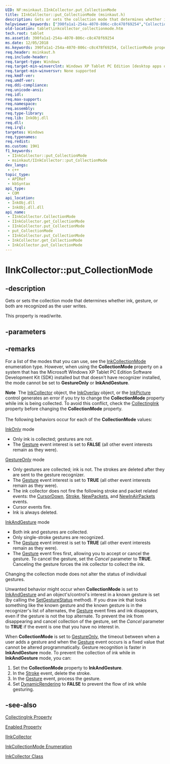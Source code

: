 ```yaml
---
UID: NF:msinkaut.IInkCollector.put_CollectionMode
title: IInkCollector::put_CollectionMode (msinkaut.h)
description: Gets or sets the collection mode that determines whether ink, gesture, or both are recognized as the user writes.
helpviewer_keywords: ["390fa1a1-254a-4070-806c-c8c478f69254","CollectionMode property [Tablet PC]","CollectionMode property [Tablet PC]","IInkCollector interface","IInkCollector interface [Tablet PC]","CollectionMode property","IInkCollector.CollectionMode","IInkCollector.put_CollectionMode","IInkCollector::CollectionMode","IInkCollector::get_CollectionMode","IInkCollector::put_CollectionMode","InkCollector.get_CollectionMode","InkCollector.put_CollectionMode","get_CollectionMode","msinkaut/IInkCollector::CollectionMode","msinkaut/IInkCollector::get_CollectionMode","msinkaut/IInkCollector::put_CollectionMode","put_CollectionMode","tablet.inkcollector_collectionmode"]
old-location: tablet\inkcollector_collectionmode.htm
tech.root: tablet
ms.assetid: 390fa1a1-254a-4070-806c-c8c478f69254
ms.date: 12/05/2018
ms.keywords: 390fa1a1-254a-4070-806c-c8c478f69254, CollectionMode property [Tablet PC], CollectionMode property [Tablet PC],IInkCollector interface, IInkCollector interface [Tablet PC],CollectionMode property, IInkCollector.CollectionMode, IInkCollector.put_CollectionMode, IInkCollector::CollectionMode, IInkCollector::get_CollectionMode, IInkCollector::put_CollectionMode, InkCollector.get_CollectionMode, InkCollector.put_CollectionMode, get_CollectionMode, msinkaut/IInkCollector::CollectionMode, msinkaut/IInkCollector::get_CollectionMode, msinkaut/IInkCollector::put_CollectionMode, put_CollectionMode, tablet.inkcollector_collectionmode
req.header: msinkaut.h
req.include-header: 
req.target-type: Windows
req.target-min-winverclnt: Windows XP Tablet PC Edition [desktop apps only]
req.target-min-winversvr: None supported
req.kmdf-ver: 
req.umdf-ver: 
req.ddi-compliance: 
req.unicode-ansi: 
req.idl: 
req.max-support: 
req.namespace: 
req.assembly: 
req.type-library: 
req.lib: InkObj.dll
req.dll: 
req.irql: 
targetos: Windows
req.typenames: 
req.redist: 
ms.custom: 19H1
f1_keywords:
 - IInkCollector::put_CollectionMode
 - msinkaut/IInkCollector::put_CollectionMode
dev_langs:
 - c++
topic_type:
 - APIRef
 - kbSyntax
api_type:
 - COM
api_location:
 - InkObj.dll
 - InkObj.dll.dll
api_name:
 - IInkCollector.CollectionMode
 - IInkCollector.get_CollectionMode
 - IInkCollector.put_CollectionMode
 - put_CollectionMode
 - IInkCollector.put_CollectionMode
 - InkCollector.get_CollectionMode
 - InkCollector.put_CollectionMode
---
```


# IInkCollector::put_CollectionMode


## -description

Gets or sets the collection mode that determines whether ink, gesture, or both are recognized as the user writes.



This property is read/write.

## -parameters

## -remarks

For a list of the modes that you can use, see the <a href="/windows/desktop/api/msinkaut/ne-msinkaut-inkcollectionmode">InkCollectionMode</a> enumeration type. However, when using the <b>CollectionMode</b> property on a system that has the Microsoft Windows XP Tablet PC Edition Software Development Kit (SDK) installed but that doesn't have recognizer installed, the mode cannot be set to <b>GestureOnly</b> or <b>InkAndGesture</b>.

<div class="alert"><b>Note</b>  The <a href="/windows/desktop/tablet/inkcollector-class">InkCollector</a> object, the <a href="/windows/desktop/tablet/inkoverlay-class">InkOverlay</a> object, or the <a href="/windows/desktop/tablet/inkpicture-control-reference">InkPicture</a> control generates an error if you try to change the <b>CollectionMode</b> property while ink is being collected. To avoid this conflict, check the <a href="/windows/desktop/api/msinkaut/nf-msinkaut-iinkcollector-get_collectingink">CollectingInk</a> property before changing the <b>CollectionMode</b> property.</div>
<div> </div>
The following behaviors occur for each of the <b>CollectionMode</b> values:


<a href="/windows/desktop/api/msinkaut/ne-msinkaut-inkcollectionmode">InkOnly</a> mode

<ul>
<li>Only ink is collected; gestures are not.</li>
<li>The <a href="/windows/desktop/tablet/inkcollector-gesture">Gesture</a> event interest is set to <b>FALSE</b> (all other event interests remain as they were).</li>
</ul>

<a href="/windows/desktop/api/msinkaut/ne-msinkaut-inkcollectionmode">GestureOnly</a> mode

<ul>
<li>Only gestures are collected; ink is not. The strokes are deleted after they are sent to the gesture recognizer.</li>
<li>The <a href="/windows/desktop/tablet/inkcollector-gesture">Gesture</a> event interest is set to <b>TRUE</b> (all other event interests remain as they were).</li>
<li>The ink collector does not fire the following stroke and packet related events: the <a href="/windows/desktop/tablet/inkcollector-cursordown">CursorDown</a>, <a href="/windows/desktop/tablet/inkcollector-stroke">Stroke</a>, <a href="/windows/desktop/tablet/inkcollector-newpackets">NewPackets</a>, and <a href="/windows/desktop/tablet/inkcollector-newinairpackets">NewInAirPackets</a> events.</li>
<li>Cursor events fire.</li>
<li>Ink is always deleted.</li>
</ul>

<a href="/windows/desktop/api/msinkaut/ne-msinkaut-inkcollectionmode">InkAndGesture</a> mode

<ul>
<li>Both ink and gestures are collected.</li>
<li>Only single-stroke gestures are recognized.</li>
<li>The <a href="/windows/desktop/tablet/inkcollector-gesture">Gesture</a> event interest is set to <b>TRUE</b> (all other event interests remain as they were).</li>
<li>The <a href="/windows/desktop/tablet/inkcollector-gesture">Gesture</a> event fires first, allowing you to accept or cancel the gesture. To cancel the gesture, set the <i>Cancel</i> parameter to <b>TRUE</b>. Canceling the gesture forces the ink collector to collect the ink.</li>
</ul>
Changing the collection mode does not alter the status of individual gestures.

Unwanted behavior might occur when <b>CollectionMode</b> is set to <a href="/windows/desktop/api/msinkaut/ne-msinkaut-inkcollectionmode">InkAndGesture</a> and an object's/control's interest in a known gesture is set (by calling the <a href="/windows/desktop/api/msinkaut/nf-msinkaut-iinkcollector-setgesturestatus">SetGestureStatus</a> method). If you draw ink that looks something like the known gesture and the known gesture is in the recognizer's list of alternates, the <a href="/windows/desktop/tablet/inkcollector-gesture">Gesture</a> event fires and ink disappears, even if the gesture is not the top alternate. To prevent the ink from disappearing and cancel collection of the gesture, set the <i>Cancel</i> parameter to <b>TRUE</b> if the event is one that you have no interest in.

When <b>CollectionMode</b> is set to <a href="/windows/desktop/api/msinkaut/ne-msinkaut-inkcollectionmode">GestureOnly</a>, the timeout between when a user adds a gesture and when the <a href="/windows/desktop/tablet/inkcollector-gesture">Gesture</a> event occurs is a fixed value that cannot be altered programmatically. Gesture recognition is faster in <b>InkAndGesture</b> mode. To prevent the collection of ink while in <b>InkAndGesture</b> mode, you can:

<ol>
<li>Set the <b>CollectionMode</b> property to <b>InkAndGesture</b>.</li>
<li>In the <a href="/windows/desktop/tablet/inkcollector-stroke">Stroke</a> event, delete the stroke.</li>
<li>In the <a href="/windows/desktop/tablet/inkcollector-gesture">Gesture</a> event, process the gesture.</li>
<li>Set <a href="/windows/desktop/api/msinkaut/nf-msinkaut-iinkoverlay-get_dynamicrendering">DynamicRendering</a> to <b>FALSE</b> to prevent the flow of ink while gesturing.</li>
</ol>

## -see-also

<a href="/windows/desktop/api/msinkaut/nf-msinkaut-iinkcollector-get_collectingink">CollectingInk Property</a>



<a href="/windows/desktop/api/msinkaut/nf-msinkaut-iinkcollector-get_enabled">Enabled Property</a>



<a href="../msinkaut/nn-msinkaut-iinkcollector.md">IInkCollector</a>



<a href="/windows/desktop/api/msinkaut/ne-msinkaut-inkcollectionmode">InkCollectionMode Enumeration</a>



<a href="/windows/desktop/tablet/inkcollector-class">InkCollector Class</a>
